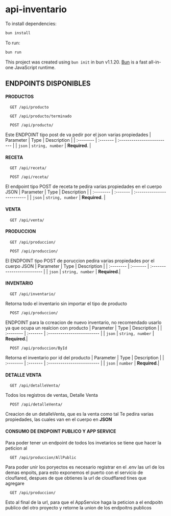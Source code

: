 # api-inventario

To install dependencies:

```bash
bun install
```

To run:

```bash
bun run
```

This project was created using `bun init` in bun v1.1.20. [Bun](https://bun.sh) is a fast all-in-one JavaScript runtime.

## ENDPOINTS DISPONIBLES

#### PRODUCTOS

```http
  GET /api/producto
```

```http
  GET /api/producto/terminado
```

```http
  POST /api/producto/
```

Este ENDPOINT tipo post de va pedir por el json varias propiedades
| Parameter | Type | Description |
| :-------- | :------- | :------------------------- |
| `json` | `string, number` | **Required**. |

#### RECETA

```http
  GET /api/receta/
```

```http
  POST /api/receta/
```

El endpoint tipo POST de receta te pedira varias propiedades en el cuerpo JSON
| Parameter | Type | Description |
| :-------- | :------- | :------------------------- |
| `json` | `string, number` | **Required**. |

#### VENTA

```http
  GET /api/venta/
```

#### PRODUCCION

```http
  GET /api/produccion/
```

```http
  POST /api/produccion/
```

El ENDPOINT tipo POST de poruccion pedira varias propiedades por el cuerpo JSON
| Parameter | Type | Description |
| :-------- | :------- | :------------------------- |
| `json` | `string, number` | **Required**.|

#### INVENTARIO

```http
  GET /api/inventario/
```

Retorna todo el inventario sin importar el tipo de producto

```http
  POST /api/produccion/
```

ENDPOINT para la ccreacion de nuevo inventario, no recomendado usarlo ya que ocupa un realcion con producto
| Parameter | Type | Description |
| :-------- | :------- | :------------------------- |
| `json` | `string, number` | **Required**.|

```http
  POST /api/produccion/ById
```

Retorna el inventario por id del producto
| Parameter | Type | Description |
| :-------- | :------- | :------------------------- |
| `json` | `number` | **Required**.|

#### DETALLE VENTA

```http
  GET /api/detalleVenta/
```

Todos los registros de ventas, Detalle Venta

```http
  POST /api/detalleVenta/
```

Creacion de un detalleVenta, que es la venta como tal
Te pedira varias propiedades, las cuales van en el cuerpo en **JSON**

#### CONSUMO DE ENDPOINT PUBLICO Y APP SERVICE

Para poder tener un endpoint de todos los invetarios se tiene que hacer la peticion al

```http
  GET /api/produccion/AllPublic
```

Para poder unir los poryectos es necesario registrar en el .env las url de los demas enpoits,
para esto exponemos el puerto con el servicio de clouflared, despues de que obtienes la url de cloudflared tines que agregare

```http
  GET /api/produccion/
```

Esto al final de la url, para que el AppService haga la peticion a el endpoitn publico del otro proyecto y retorne la union de los endpoitns publicos
